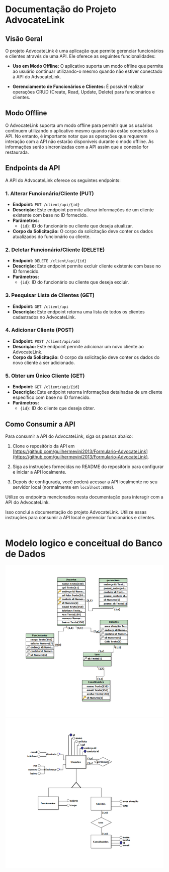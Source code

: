# Documentação do Projeto AdvocateLink

## Visão Geral
O projeto AdvocateLink é uma aplicação que permite gerenciar funcionários e clientes através de uma API. Ele oferece as seguintes funcionalidades:

- **Uso em Modo Offline:** O aplicativo suporta um modo offline que permite ao usuário continuar utilizando-o mesmo quando não estiver conectado à API do AdvocateLink.

- **Gerenciamento de Funcionários e Clientes:** É possível realizar operações CRUD (Create, Read, Update, Delete) para funcionários e clientes.

## Modo Offline
O AdvocateLink suporta um modo offline para permitir que os usuários continuem utilizando o aplicativo mesmo quando não estão conectados à API. No entanto, é importante notar que as operações que requerem interação com a API não estarão disponíveis durante o modo offline. As informações serão sincronizadas com a API assim que a conexão for restaurada.

## Endpoints da API
A API do AdvocateLink oferece os seguintes endpoints:

### 1. Alterar Funcionário/Cliente (PUT)
- **Endpoint:** `PUT /client/api/{id}`
- **Descrição:** Este endpoint permite alterar informações de um cliente existente com base no ID fornecido.
- **Parâmetros:**
  - `{id}`: ID do funcionário ou cliente que deseja atualizar.
- **Corpo da Solicitação:** O corpo da solicitação deve conter os dados atualizados do funcionário ou cliente.

### 2. Deletar Funcionário/Cliente (DELETE)
- **Endpoint:** `DELETE /client/api/{id}`
- **Descrição:** Este endpoint permite excluir cliente existente com base no ID fornecido.
- **Parâmetros:**
  - `{id}`: ID do funcionário ou cliente que deseja excluir.

### 3. Pesquisar Lista de Clientes (GET)
- **Endpoint:** `GET /client/api`
- **Descrição:** Este endpoint retorna uma lista de todos os clientes cadastrados no AdvocateLink.

### 4. Adicionar Cliente (POST)
- **Endpoint:** `POST /client/api/add`
- **Descrição:** Este endpoint permite adicionar um novo cliente ao AdvocateLink.
- **Corpo da Solicitação:** O corpo da solicitação deve conter os dados do novo cliente a ser adicionado.

### 5. Obter um Único Cliente (GET)
- **Endpoint:** `GET /client/api/{id}`
- **Descrição:** Este endpoint retorna informações detalhadas de um cliente específico com base no ID fornecido.
- **Parâmetros:**
  - `{id}`: ID do cliente que deseja obter.
    
## Como Consumir a API
Para consumir a API do AdvocateLink, siga os passos abaixo:

1. Clone o repositório da API em [https://github.com/guilhermevini2013/Formulario-AdvocateLink](https://github.com/guilhermevini2013/Formulario-AdvocateLink).

2. Siga as instruções fornecidas no README do repositório para configurar e iniciar a API localmente.

3. Depois de configurada, você poderá acessar a API localmente no seu servidor local (normalmente em `localhost:8080`).

Utilize os endpoints mencionados nesta documentação para interagir com a API do AdvocateLink.

Isso conclui a documentação do projeto AdvocateLink. Utilize essas instruções para consumir a API local e gerenciar funcionários e clientes.
<br>
<br>
# Modelo logico e conceitual do Banco de Dados
<img src="src/imagens/logico.png">
<img src="src/imagens/conceitual.png">
